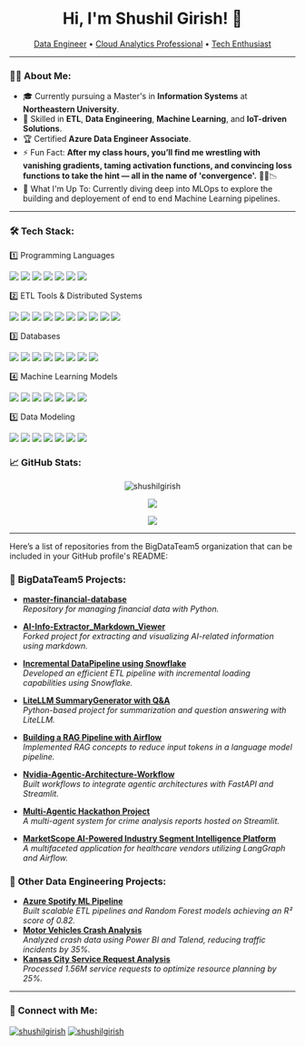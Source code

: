 <h1 align="center">Hi, I'm Shushil Girish! 👋</h1>
<p align="center">
  <a href="https://github.com/shushilgirish">Data Engineer</a> • 
  <a href="https://www.linkedin.com/in/shushilgirish">Cloud Analytics Professional</a> • 
  <a href="https://github.com/shushilgirish">Tech Enthusiast</a>
</p>

---

### 👨‍💻 **About Me**:
- 🎓 Currently pursuing a Master's in **Information Systems** at **Northeastern University**.
- 🌟 Skilled in **ETL**, **Data Engineering**, **Machine Learning**, and **IoT-driven Solutions**.
- 🏆 Certified **Azure Data Engineer Associate**.
- ⚡ Fun Fact: **After my class hours, you’ll find me wrestling with vanishing gradients, taming activation functions, and convincing loss functions to take the hint — all in the name of 'convergence'.** 🤖📐📉
- 🌱 What I'm Up To: Currently diving deep into MLOps to explore the building and deployement of end to end Machine Learning pipelines. 

---

### 🛠️ **Tech Stack**:
1️⃣ Programming Languages

<p align="left">
  <img src="https://img.shields.io/badge/Python-3670A0?style=for-the-badge&logo=python&logoColor=ffdd54" />
<img src="https://img.shields.io/badge/SQL-4479A1?style=for-the-badge&logo=Microsoft%20SQL%20Server&logoColor=white" />
<img src="https://img.shields.io/badge/Scala-DC322F?style=for-the-badge&logo=scala&logoColor=white" />
<img src="https://img.shields.io/badge/Java-ED8B00?style=for-the-badge&logo=java&logoColor=white" />
<img src="https://img.shields.io/badge/R-276DC3?style=for-the-badge&logo=r&logoColor=white" />
<img src="https://img.shields.io/badge/C++-00599C?style=for-the-badge&logo=c%2B%2B&logoColor=white" />
<img src="https://img.shields.io/badge/Drupal-0678BE?style=for-the-badge&logo=drupal&logoColor=white" />
</p>

2️⃣ ETL Tools & Distributed Systems

<p align="left">
 <img src="https://img.shields.io/badge/Databricks-FF3621?style=for-the-badge&logo=databricks&logoColor=white" />
<img src="https://img.shields.io/badge/Snowflake-29B5E8?style=for-the-badge&logo=snowflake&logoColor=white" />
<img src="https://img.shields.io/badge/Azure%20Data%20Factory-0078D4?style=for-the-badge&logo=Microsoft-Azure&logoColor=white" />
<img src="https://img.shields.io/badge/Stream%20Analytics-0089D6?style=for-the-badge&logo=Microsoft-Azure&logoColor=white" />
<img src="https://img.shields.io/badge/Synapse-0089D6?style=for-the-badge&logo=Microsoft-Azure&logoColor=white" />
<img src="https://img.shields.io/badge/Azure%20ML-0078D4?style=for-the-badge&logo=Microsoft-Azure&logoColor=white" />
<img src="https://img.shields.io/badge/BigQuery-4285F4?style=for-the-badge&logo=google-cloud&logoColor=white" />
<img src="https://img.shields.io/badge/Hadoop-66CCFF?style=for-the-badge&logo=apache-hadoop&logoColor=black" />
<img src="https://img.shields.io/badge/Spark-E25A1C?style=for-the-badge&logo=apache-spark&logoColor=white" />
<img src="https://img.shields.io/badge/Kafka-231F20?style=for-the-badge&logo=apache-kafka&logoColor=white" />

</p>

3️⃣ Databases
<p align="left">
<img src="https://img.shields.io/badge/PostgreSQL-336791?style=for-the-badge&logo=postgresql&logoColor=white" />
<img src="https://img.shields.io/badge/Cassandra-1287B1?style=for-the-badge&logo=apache-cassandra&logoColor=white" />
<img src="https://img.shields.io/badge/MongoDB-47A248?style=for-the-badge&logo=mongodb&logoColor=white" />
<img src="https://img.shields.io/badge/ArangoDB-DF573B?style=for-the-badge&logo=arangodb&logoColor=white" />
<img src="https://img.shields.io/badge/Azure%20SQL-0078D4?style=for-the-badge&logo=Microsoft-Azure&logoColor=white" />
<img src="https://img.shields.io/badge/Cosmos%20DB-0089D6?style=for-the-badge&logo=Microsoft-Azure&logoColor=white" />
<img src="https://img.shields.io/badge/DBeaver-003545?style=for-the-badge&logo=dbeaver&logoColor=white" />
<img src="https://img.shields.io/badge/DynamoDB-4053D6?style=for-the-badge&logo=amazon-dynamodb&logoColor=white" />


</p>

4️⃣ Machine Learning Models

<p align="left">
<img src="https://img.shields.io/badge/Machine%20Learning-FE7A16?style=for-the-badge&logo=python&logoColor=white" />
<img src="https://img.shields.io/badge/Scikit--Learn-F7931E?style=for-the-badge&logo=scikit-learn&logoColor=white" />
<img src="https://img.shields.io/badge/TensorFlow-FF6F00?style=for-the-badge&logo=tensorflow&logoColor=white" />
<img src="https://img.shields.io/badge/Keras-D00000?style=for-the-badge&logo=keras&logoColor=white" />
<img src="https://img.shields.io/badge/Neural%20Networks-E34F26?style=for-the-badge&logo=python&logoColor=white" />
<img src="https://img.shields.io/badge/NLP-5E81AC?style=for-the-badge&logo=python&logoColor=white" />
<img src="https://img.shields.io/badge/LLM-FFB6C1?style=for-the-badge&logo=openai&logoColor=white" />


</p>

5️⃣ Data Modeling

<p align="left">
<img src="https://img.shields.io/badge/Data%20Modeling-4B8BBE?style=for-the-badge&logo=data&logoColor=white" />
<img src="https://img.shields.io/badge/Star%20Schema-4CAF50?style=for-the-badge&logo=data&logoColor=white" />
<img src="https://img.shields.io/badge/Snowflake%20Schema-03A9F4?style=for-the-badge&logo=data&logoColor=white" />
<img src="https://img.shields.io/badge/Data%20Warehousing-673AB7?style=for-the-badge&logo=data&logoColor=white" />
<img src="https://img.shields.io/badge/Dimensional%20Modeling-FFC107?style=for-the-badge&logo=data&logoColor=white" />
<img src="https://img.shields.io/badge/Data%20Profiling-607D8B?style=for-the-badge&logo=data&logoColor=white" />
<img src="https://img.shields.io/badge/SCD-FF5722?style=for-the-badge&logo=data&logoColor=white" />


</p>


### 📈 **GitHub Stats**:
<p align="center">
  <img src="https://komarev.com/ghpvc/?username=shushilgirish&label=Profile%20views&color=0e75b6&style=flat" alt="shushilgirish" />
</p>
<p align="center">
  <img align="center" src="https://github-readme-stats.vercel.app/api?username=shushilgirish&show_icons=true&theme=radical" />
</p>
<p align="center">
  <img align="center" src="https://github-readme-streak-stats.herokuapp.com/?user=shushilgirish&theme=radical" />
</p>

---
Here’s a list of repositories from the BigDataTeam5 organization that can be included in your GitHub profile's README:

### 📂 **BigDataTeam5 Projects**:

- [**master-financial-database**](https://github.com/BigDataTeam5/master-financial-database)  
  _Repository for managing financial data with Python._

- [**AI-Info-Extractor_Markdown_Viewer**](https://github.com/BigDataTeam5/AI-Info-Extractor_Markdown_Viewer)  
  _Forked project for extracting and visualizing AI-related information using markdown._

- [**Incremental DataPipeline using Snowflake**](https://github.com/BigDataTeam5/Incremental_DataPipeline_using_Snowflake)  
  _Developed an efficient ETL pipeline with incremental loading capabilities using Snowflake._

- [**LiteLLM SummaryGenerator with Q&A**](https://github.com/BigDataTeam5/LiteLLM_SummaryGenerator_with_Q-A)  
  _Python-based project for summarization and question answering with LiteLLM._

- [**Building a RAG Pipeline with Airflow**](https://github.com/BigDataTeam5/Building-a-RAG-Pipeline-with-Airflow)  
  _Implemented RAG concepts to reduce input tokens in a language model pipeline._

- [**Nvidia-Agentic-Architecture-Workflow**](https://github.com/BigDataTeam5/Nvidia-Agentic-Architecture-Worflow)  
  _Built workflows to integrate agentic architectures with FastAPI and Streamlit._

- [**Multi-Agentic Hackathon Project**](https://github.com/BigDataTeam5/Mulit-Agentic-Hackthon-Project)  
  _A multi-agent system for crime analysis reports hosted on Streamlit._

- [**MarketScope AI-Powered Industry Segment Intelligence Platform**](https://github.com/BigDataTeam5/MarketScope-AI-Powered-Industry-Segment-Intelligence-Platform)  
  _A multifaceted application for healthcare vendors utilizing LangGraph and Airflow._

### 📂 **Other Data Engineering Projects**:
- [**Azure Spotify ML Pipeline**](https://github.com/shushilgirish/Spotify-ML-Pipeline-with-Azure-DWH)  
  _Built scalable ETL pipelines and Random Forest models achieving an R² score of 0.82._
- [**Motor Vehicles Crash Analysis**](https://github.com/shushilgirish/Motor-Vehicle-Collision-Crashes-Data_Analysis_Report-chicago-dallas-nyc)  
  _Analyzed crash data using Power BI and Talend, reducing traffic incidents by 35%._
- [**Kansas City Service Request Analysis**](https://github.com/shushilgirish/Kanasas_City_Data_Analysis_311ServiceRequests-2007-2021-)  
  _Processed 1.56M service requests to optimize resource planning by 25%._
---

### 🤝 **Connect with Me**:
<p align="left">
  <a href="https://linkedin.com/in/shushilgirish" target="blank"><img align="center" src="https://img.shields.io/badge/-LinkedIn-%230077B5?style=for-the-badge&logo=linkedin&logoColor=white" alt="shushilgirish" /></a>
  <a href="https://github.com/shushilgirish" target="blank"><img align="center" src="https://img.shields.io/badge/-GitHub-%23181717?style=for-the-badge&logo=github&logoColor=white" alt="shushilgirish" /></a>
</p>
